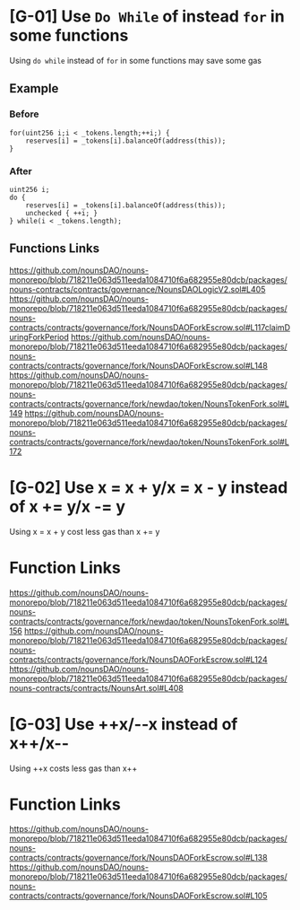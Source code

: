 # [G-01] Use `Do While` of instead `for` in some functions

Using `do while` instead of `for` in some functions may save some gas

## Example

### Before
```
for(uint256 i;i < _tokens.length;++i;) {
    reserves[i] = _tokens[i].balanceOf(address(this));
}
```


### After
```
uint256 i;
do {
    reserves[i] = _tokens[i].balanceOf(address(this));
    unchecked { ++i; }
} while(i < _tokens.length);

```

## Functions Links
https://github.com/nounsDAO/nouns-monorepo/blob/718211e063d511eeda1084710f6a682955e80dcb/packages/nouns-contracts/contracts/governance/NounsDAOLogicV2.sol#L405
https://github.com/nounsDAO/nouns-monorepo/blob/718211e063d511eeda1084710f6a682955e80dcb/packages/nouns-contracts/contracts/governance/fork/NounsDAOForkEscrow.sol#L117claimDuringForkPeriod
https://github.com/nounsDAO/nouns-monorepo/blob/718211e063d511eeda1084710f6a682955e80dcb/packages/nouns-contracts/contracts/governance/fork/NounsDAOForkEscrow.sol#L148
https://github.com/nounsDAO/nouns-monorepo/blob/718211e063d511eeda1084710f6a682955e80dcb/packages/nouns-contracts/contracts/governance/fork/newdao/token/NounsTokenFork.sol#L149
https://github.com/nounsDAO/nouns-monorepo/blob/718211e063d511eeda1084710f6a682955e80dcb/packages/nouns-contracts/contracts/governance/fork/newdao/token/NounsTokenFork.sol#L172

# [G-02] Use x = x + y/x = x - y instead of x += y/x -= y

Using x = x + y cost less gas than x += y

# Function Links
https://github.com/nounsDAO/nouns-monorepo/blob/718211e063d511eeda1084710f6a682955e80dcb/packages/nouns-contracts/contracts/governance/fork/newdao/token/NounsTokenFork.sol#L156
https://github.com/nounsDAO/nouns-monorepo/blob/718211e063d511eeda1084710f6a682955e80dcb/packages/nouns-contracts/contracts/governance/fork/NounsDAOForkEscrow.sol#L124
https://github.com/nounsDAO/nouns-monorepo/blob/718211e063d511eeda1084710f6a682955e80dcb/packages/nouns-contracts/contracts/NounsArt.sol#L408

# [G-03] Use ++x/--x instead of x++/x--

Using ++x costs less gas than x++

# Function Links
https://github.com/nounsDAO/nouns-monorepo/blob/718211e063d511eeda1084710f6a682955e80dcb/packages/nouns-contracts/contracts/governance/fork/NounsDAOForkEscrow.sol#L138
https://github.com/nounsDAO/nouns-monorepo/blob/718211e063d511eeda1084710f6a682955e80dcb/packages/nouns-contracts/contracts/governance/fork/NounsDAOForkEscrow.sol#L105